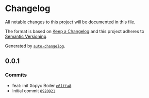 # Changelog

All notable changes to this project will be documented in this file.

The format is based on [Keep a Changelog](https://keepachangelog.com/en/1.0.0/)
and this project adheres to [Semantic Versioning](https://semver.org/spec/v2.0.0.html).

Generated by [`auto-changelog`](https://github.com/CookPete/auto-changelog).

## 0.0.1

### Commits

- feat: init Xopyc Boiler [`e61ffa8`](https://github.com/wayoutff/xopyc/commit/e61ffa88bb68307bd8650c2c01ca9f79125c2720)
- Initial commit [`8928921`](https://github.com/wayoutff/xopyc/commit/89289215721ef6765a7d23951b780d99c9d738bf)
